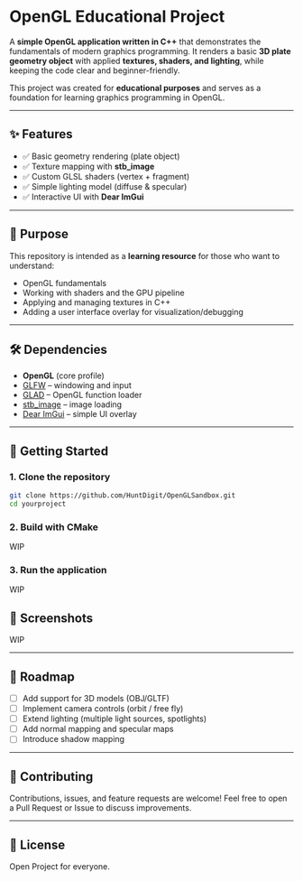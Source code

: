 # OpenGL Educational Project

A **simple OpenGL application written in C++** that demonstrates the fundamentals of modern graphics programming. It renders a basic **3D plate geometry object** with applied **textures, shaders, and lighting**, while keeping the code clear and beginner-friendly.

This project was created for **educational purposes** and serves as a foundation for learning graphics programming in OpenGL.

---

## ✨ Features

* ✅ Basic geometry rendering (plate object)
* ✅ Texture mapping with **stb\_image**
* ✅ Custom GLSL shaders (vertex + fragment)
* ✅ Simple lighting model (diffuse & specular)
* ✅ Interactive UI with **Dear ImGui**

---

## 📖 Purpose

This repository is intended as a **learning resource** for those who want to understand:

* OpenGL fundamentals
* Working with shaders and the GPU pipeline
* Applying and managing textures in C++
* Adding a user interface overlay for visualization/debugging

---

## 🛠️ Dependencies

* **OpenGL** (core profile)
* [GLFW](https://www.glfw.org/) – windowing and input
* [GLAD](https://glad.dav1d.de/) – OpenGL function loader
* [stb\_image](https://github.com/nothings/stb) – image loading
* [Dear ImGui](https://github.com/ocornut/imgui) – simple UI overlay

---

## 🚀 Getting Started

### 1. Clone the repository

```bash
git clone https://github.com/HuntDigit/OpenGLSandbox.git
cd yourproject
```

### 2. Build with CMake

WIP

### 3. Run the application

WIP

## 📸 Screenshots

WIP

---

## 🔮 Roadmap

* [ ] Add support for 3D models (OBJ/GLTF)
* [ ] Implement camera controls (orbit / free fly)
* [ ] Extend lighting (multiple light sources, spotlights)
* [ ] Add normal mapping and specular maps
* [ ] Introduce shadow mapping

---

## 🤝 Contributing

Contributions, issues, and feature requests are welcome!
Feel free to open a Pull Request or Issue to discuss improvements.

---

## 📜 License

Open Project for everyone.


